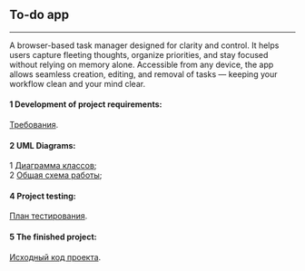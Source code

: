## To-do app
---

A browser-based task manager designed for clarity and control. It helps users capture fleeting thoughts, organize priorities, and stay focused without relying on memory alone. Accessible from any device, the app allows seamless creation, editing, and removal of tasks — keeping your workflow clean and your mind clear.

#### 1 Development of project requirements:
[Требования](https://github.com/Ondrecho/to-do-app).  


#### 2 UML Diagrams:
1 [Диаграмма классов](https://github.com/Ondrecho/to-do-app);  
2 [Общая схема работы](https://github.com/Ondrecho/to-do-app); 


#### 4 Project testing:

[План тестирования](https://github.com/Ondrecho/to-do-app).  


#### 5 The finished project:

[Исходный код проекта](https://github.com/Ondrecho/to-do-app). 
